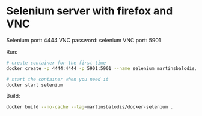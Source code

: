 # Selenium server with firefox and VNC

Selenium port: 4444
VNC password: selenium
VNC port: 5901

Run:

```sh
# create container for the first time
docker create -p 4444:4444 -p 5901:5901 --name selenium martinsbalodis/docker-selenium

# start the container when you need it
docker start selenium
```

Build:

```sh
docker build --no-cache --tag=martinsbalodis/docker-selenium .
```